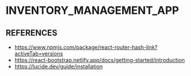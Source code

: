# INVENTORY_MANAGEMENT_APP

## REFERENCES

- https://www.npmjs.com/package/react-router-hash-link?activeTab=versions
- https://react-bootstrap.netlify.app/docs/getting-started/introduction
- https://lucide.dev/guide/installation

